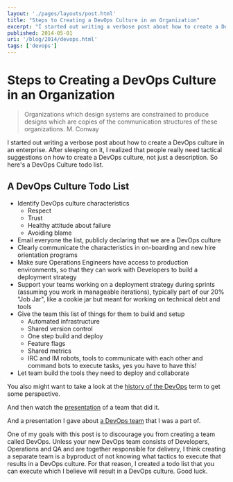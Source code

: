 ```yaml
---
layout: './pages/layouts/post.html'
title: "Steps to Creating a DevOps Culture in an Organization"
excerpt: "I started out writing a verbose post about how to create a DevOps culture in an enterprise. After sleeping on it, I realized that people really need tactical suggestions on how to create a DevOps culture, not just a description. So here's a DevOps Culture todo list."
published: 2014-05-01
uri: '/blog/2014/devops.html'
tags: ['devops']
---
```

# Steps to Creating a DevOps Culture in an Organization

> Organizations which design systems are constrained to produce designs which are copies of the communication structures of these organizations.
> M. Conway

I started out writing a verbose post about how to create a DevOps culture in an enterprise. After sleeping on it, I realized that people really need tactical suggestions on how to create a DevOps culture, not just a description. So here's a DevOps Culture todo list.

## A DevOps Culture Todo List

- Identify DevOps culture characteristics
  - Respect
  - Trust
  - Healthy attitude about failure
  - Avoiding blame
- Email everyone the list, publicly declaring that we are a DevOps culture
- Clearly communicate the characteristics in on-boarding and new hire orientation programs
- Make sure Operations Engineers have access to production environments, so that they can work with Developers to build a deployment strategy
- Support your teams working on a deployment strategy during sprints (assuming you work in manageable iterations), typically part of our 20% "Job Jar", like a cookie jar but meant for working on technical debt and tools
- Give the team this list of things for them to build and setup
  - Automated infrastructure
  - Shared version control
  - One step build and deploy
  - Feature flags
  - Shared metrics
  - IRC and IM robots, tools to communicate with each other and command bots to execute tasks, yes you have to have this!
- Let team build the tools they need to deploy and collaborate

You also might want to take a look at the [history of the DevOps](http://itrevolution.com/the-history-of-devops/) term to get some perspective.

And then watch the [presentation](https://www.youtube.com/watch?v=LdOe18KhtT4) of a team that did it.

And a presentation I gave about [a DevOps team](http://www.devopslive.org/devops-at-gamestop/) that I was a part of.

One of my goals with this post is to discourage you from creating a team called DevOps. Unless your new DevOps team consists of Developers, Operations and QA and are together responsible for delivery, I think creating a separate team is a byproduct of not knowing what tactics to execute that results in a DevOps culture. For that reason, I created a todo list that you can execute which I believe will result in a DevOps culture. Good luck.